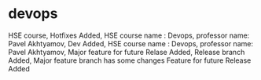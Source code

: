 # devops
HSE course, 
Hotfixes Added,
HSE course name : Devops,
professor name: Pavel Akhtyamov,
Dev Added,
HSE course name : Devops,
professor name: Pavel Akhtyamov,
Major feature for future Relase Added,
Release branch Added,
Major feature branch has some changes
Feature for future Release Added